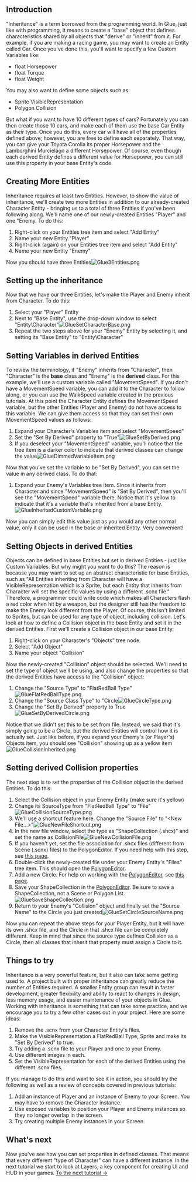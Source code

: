 ## Introduction

"Inheritance" is a term borrowed from the programming world. In Glue, just like with programming, it means to create a "base" object that defines characteristics shared by all objects that "derive" or "inherit" from it. For example, if you are making a racing game, you may want to create an Entity called Car. Once you've done this, you'll want to specify a few Custom Variables like:

-   float Horsepower
-   float Torque
-   float Weight

You may also want to define some objects such as:

-   Sprite VisibleRepresentation
-   Polygon Collision

But what if you want to have 10 different types of cars? Fortunately you can then create those 10 cars, and make each of them use the base Car Entity as their type. Once you do this, every car will have all of the properties defined above; however, you are free to define each separately. That way, you can give your Toyota Corolla its proper Horsepower and the Lamborghini Murcielago a different Horsepower. Of course, even though each derived Entity defines a different value for Horsepower, you can still use this property in your base Entity's code.

## Creating More Entities

Inheritance requires at least two Entities. However, to show the value of inheritance, we'll create two more Entities in addition to our already-created Character Entity - bringing us to a total of three Entities if you've been following along. We'll name one of our newly-created Entities "Player" and one "Enemy. To do this:

1.  Right-click on your Entities tree item and select "Add Entity"
2.  Name your new Entity "Player"
3.  Right-click (again) on your Entities tree item and select "Add Entity"
4.  Name your new Entity "Enemy"

Now you should have three Entities![Glue3Entities.png](/media/migrated_media-Glue3Entities.png)

## Setting up the inheritance

Now that we have our three Entities, let's make the Player and Enemy inherit from Character. To do this:

1.  Select your "Player" Entity
2.  Next to "Base Entity", use the drop-down window to select "Entity\Character"![GlueSetCharacterBase.png](/media/migrated_media-GlueSetCharacterBase.png)
3.  Repeat the two steps above for your "Enemy" Entity by selecting it, and setting its "Base Entity" to "Entity\Character"

## Setting Variables in derived Entities

To review the terminology, if "Enemy" inherits from "Character", then "Character" is the **base** class and "Enemy" is the **derived** class. For this example, we'll use a custom variable called "MovementSpeed". If you don't have a MovementSpeed variable, you can add it to the Character to follow along, or you can use the WalkSpeed variable created in the previous tutorials. At this point the Character Entity defines the MovementSpeed variable, but the other Entities (Player and Enemy) do not have access to this variable. We can give them access so that they can set their own MovementSpeed values as follows:

1.  Expand your Character's Variables item and select "MovementSpeed"
2.  Set the "Set By Derived" property to "True"![GlueSetByDerived.png](/media/migrated_media-GlueSetByDerived.png)
3.  If you deselect your "MovementSpeed" variable, you'll notice that the tree item is a darker color to indicate that derived classes can change the value![GlueDimmedVariableItem.png](/media/migrated_media-GlueDimmedVariableItem.png)

Now that you've set the variable to be "Set By Derived", you can set the value in any derived class. To do that:

1.  Expand your Enemy's Variables tree item. Since it inherits from Character and since "MovementSpeed" is "Set By Derived", then you'll see the "MovementSpeed" variable there. Notice that it's yellow to indicate that it's a variable that's inherited from a base Entity.![GlueInheritedCustomVariable.png](/media/migrated_media-GlueInheritedCustomVariable.png)

Now you can simply edit this value just as you would any other normal value, only it can be used in the base or inherited Entity. Very convenient!

## Setting Objects in derived Entities

Objects can be defined in base Entities but set in derived Entities - just like Custom Variables. But why might you want to do this? The reason is because you may want to set up an abstract characteristic for base Entities, such as "All Entities inheriting from Character will have a VisibleRepresentation which is a Sprite, but each Entity that inherits from Character will set the specific values by using a different .scnx file." Therefore, a programmer could write code which makes all Characters flash a red color when hit by a weapon, but the designer still has the freedom to make the Enemy look different from the Player. Of course, this isn't limited to Sprites, but can be used for any type of object, including collision. Let's look at how to define a Collision object in the base Entity and set it in the derived Entities. First we'll create a Collision object in our base Entity:

1.  Right-click on your Character's "Objects" tree node.
2.  Select "Add Object"
3.  Name your object "Collision"

Now the newly-created "Collision" object should be selected. We'll need to set the type of object we'll be using, and also change the properties so that the derived Entities have access to the "Collision" object:

1.  Change the "Source Type" to "FlatRedBall Type"![GlueFlatRedBallType.png](/media/migrated_media-GlueFlatRedBallType.png)
2.  Change the "Source Class Type" to "Circle![GlueCircleType.png](/media/migrated_media-GlueCircleType.png)
3.  Change the "Set By Derived" property to True![GlueSetByDerivedCircle.png](/media/migrated_media-GlueSetByDerivedCircle.png)

Notice that we didn't set this to be set from file. Instead, we said that it's simply going to be a Circle, but the derived Entities will control how it is actually set. Just like before, if you expand your Enemy's (or Player's) Objects item, you should see "Collision" showing up as a yellow item![GlueCollisionInherited.png](/media/migrated_media-GlueCollisionInherited.png)

## Setting derived Collision properties

The next step is to set the properties of the Collision object in the derived Entities. To do this:

1.  Select the Collision object in your Enemy Entity (make sure it's yellow)
2.  Change its SourceType from "FlatRedBall Type" to "File"![GlueCollisionSourceType.png](/media/migrated_media-GlueCollisionSourceType.png)
3.  We'll use a shortcut feature here. Change the "Source File" to "\<New File...\>"![GlueNewFileShortcut.png](/media/migrated_media-GlueNewFileShortcut.png)
4.  In the new file window, select the type as "ShapeCollection (.shcx)" and set the name as CollisionFile![GlueNewCollisionFile.png](/media/migrated_media-GlueNewCollisionFile.png)
5.  If you haven't yet, set the file association for .shcx files (different from Scene (.scnx) files) to the PolygonEditor. If you need help with this step, see [this page](/frb/docs/index.php?title=Glue:Tutorials:Adding_files_to_Screens#Setting_up_File_Associaton "Glue:Tutorials:Adding files to Screens").
6.  Double-click the newly-created file under your Enemy Entity's "Files" tree item. This should open the [PolygonEditor](/frb/docs/index.php?title=PolygonEditor "PolygonEditor").
7.  Add a new Circle. For help on working with the [PolygonEditor](/frb/docs/index.php?title=PolygonEditor "PolygonEditor"), see [this page](/frb/docs/index.php?title=PolygonEditor "PolygonEditor").
8.  Save your ShapeCollection in the [PolygonEditor](/frb/docs/index.php?title=PolygonEditor "PolygonEditor"). Be sure to save a ShapeCollection, not a Scene or Polygon List.![GlueSaveShapeCollection.png](/media/migrated_media-GlueSaveShapeCollection.png)
9.  Return to your Enemy's "Collision" object and finally set the "Source Name" to the Circle you just created![GlueSetCircleSourceName.png](/media/migrated_media-GlueSetCircleSourceName.png)

Now you can repeat the above steps for your Player Entity, but it will have its own .shcx file, and the Circle in that .shcx file can be completely different. Keep in mind that since the source type defines Collision as a Circle, then all classes that inherit that property must assign a Circle to it.

## Things to try

Inheritance is a very powerful feature, but it also can take some getting used to. A project built with proper inheritance can greatly reduce the number of Entities required. A smaller Entity group can result in faster development, greater flexibility and ability to react to changes in design, less memory usage, and easier maintenance of your objects in Glue. Working with inheritance is something that can take some practice, and we encourage you to try a few other cases out in your project. Here are some ideas:

1.  Remove the .scnx from your Character Entity's files.
2.  Make the VisibleRepresentation a FlatRedBall Type, Sprite and make its "Set By Derived" to true.
3.  Try adding a .scnx file to your Player and one to your Enemy.
4.  Use different images in each.
5.  Set the VisibleRepresentation for each of the derived Entities using the different .scnx files.

If you manage to do this and want to see it in action, you should try the following as well as a review of concepts covered in previous tutorials:

1.  Add an instance of Player and an instance of Enemy to your Screen. You may have to remove the Character instance.
2.  Use exposed variables to position your Player and Enemy instances so they no longer overlap in the screen.
3.  Try creating multiple Enemy instances in your Screen.

## What's next

Now you've see how you can set properties in defined classes. That means that every different "type of Character" can have a different instance. In the next tutorial we start to look at Layers, a key component for creating UI and HUD in your games. [To the next tutorial -\>](/frb/docs/index.php?title=Glue:Tutorials:Using_Layers "Glue:Tutorials:Using Layers")
